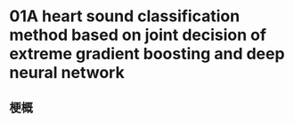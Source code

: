 # 01A heart sound classification method based on joint decision of extreme gradient boosting and deep neural network

## 梗概


